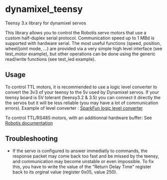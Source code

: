 # dynamixel_teensy

Teensy 3.x library for dynamixel servos

This library allows you to control the Robotis servo motors that use a custom half-duplex serial protocol. 
Communication speed up to 1 MBd is supported with hardware serial.
The most useful functions (speed, position, wheel/joint mode, ...) are provided via a very simple high level interface (see test_motor example), but other operations can be done using the generic read/write functions (see test_led example).

## Usage

To control TTL motors, it is recommended to use a logic level converter to convert the 3v3 of your teensy to the 5v used by Dynamixel servos. If your teensy board is 5V tolerant (teensy3.2 & 3.5) you can connect it directly the the servos but it will be less reliable (you may have a lot of communication errors).
Example of level converter : [SparkFun logic level converter](https://www.sparkfun.com/products/12009)

To control TTL/RS485 motors, with an additionnal hardware buffer:
See [Robotis documentation](http://support.robotis.com/en/)

## Troubleshooting

- If the servo is configured to answer immediatly to commands, the response packet may come back too fast and be missed by the teensy, and communication may become unstable or even impossible. To fix this, you have to write the value of the "Return Delay Time" register back to its orginal value (register 0x05, value 250).
